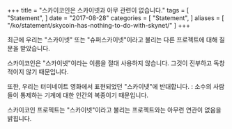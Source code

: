 +++
title = "스카이코인은 스카이넷과 아무 관련이 없습니다."
tags = [
    "Statement",
]
date = "2017-08-28"
categories = [
    "Statement",
]
aliases = [
	"/ko/statement/skycoin-has-nothing-to-do-with-skynet/"
]
+++

최근에 우리는 "스카이넷" 또는 "슈퍼스카이넷"이라고 불리는 다른 프로젝트에 대해 질문을 받았습니다.

스카이코인은 "스카이넷"이라는 이름을 절대 사용하지 않습니다. 그것이 진부하고 독창적이지 않기 때문입니다.

또한, 우리는 터미네이트 영화에서 표현되었던 "스카이넷"에 반대합니다. :
소수의 사람들이 통제하는 기계에 대한 인간의 복종이기 때문입니다.

스카이코인 프로젝트는 "스카이넷"이라고 불리는 프로젝트와는 아무런 연관이 없음을 밝힙니다.
